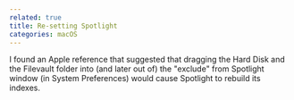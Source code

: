 ```yaml
---
related: true
title: Re-setting Spotlight
categories: macOS
---
```

I found an Apple reference that suggested that dragging the Hard Disk and the
Filevault folder into (and later out of) the "exclude" from Spotlight window
(in System Preferences) would cause Spotlight to rebuild its indexes.

